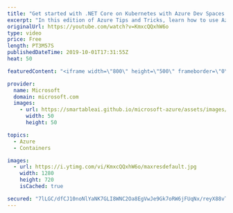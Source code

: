 ```yaml
---
title: "Get started with .NET Core on Kubernetes with Azure Dev Spaces: Part 1 | Azure Tips and Tricks"
excerpt: "In this edition of Azure Tips and Tricks, learn how to use Azure Dev Spaces to enhance your developer experience when developing a container-based solution on Kubernetes.   For more tips and tricks, visit: http://azuredev.tips   Get started with 12 months of free services and $200 USD in credit. Create"
originalUrl: https://youtube.com/watch?v=KmxcQQxhW6o
type: video
price: Free
length: PT3M57S
publishedDateTime: 2019-10-01T17:31:55Z
heat: 50

featuredContent: "<iframe width=\"800\" height=\"500\" frameborder=\"0\" src=\"https://www.youtube.com/embed/KmxcQQxhW6o\" allow=\"accelerometer; autoplay; encrypted-media; gyroscope; picture-in-picture\" allowfullscreen></iframe>"

provider:
  name: Microsoft
  domain: microsoft.com
  images:
    - url: https://smartableai.github.io/microsoft-azure/assets/images/organizations/microsoft.com-50x50.jpg
      width: 50
      height: 50

topics:
  - Azure
  - Containers

images:
  - url: https://i.ytimg.com/vi/KmxcQQxhW6o/maxresdefault.jpg
    width: 1280
    height: 720
    isCached: true

secured: "7lLGC/dfCJ10noNlYaNK7GLI8WNC2Oa8EgVwJe9Gk7oRW6jFUqNx/reyX88vTyBPqxOdzJbBudgOYrmMl49kFdkXpmGC4i8Wr4yEbaz7YYeVY+lGwMlbtzaWNENTd+sWDTonczO5lOL4PrvU8Qg8xSl2rGDlG3/8EJwF2ExMN52e0DTJWF3dZtg19YP4hNsdgW38rLQoDavVfDRrLtVbw6PqePCGQJ9LvMdCV1fn3fveZ6hcPbjIXFiUAOmKYtgFEULTNGSY3GQsYTb/FoCBIGL9TP+UjbMy0tN9TKVPB+yJlnyn3PuTdxDBQJPB3i3ngGSptuswdvYpx2ArO+KHUe6i0SYsZFeXNLhPiwsc19J4VMXELnssIvenG2qt74u1ALuMtY13/hCfTxdVD+09r2EpM6rzvxkGuu5iwblwBac=;8l81OYddG56OjWnt/Bpfeg=="
---
```


